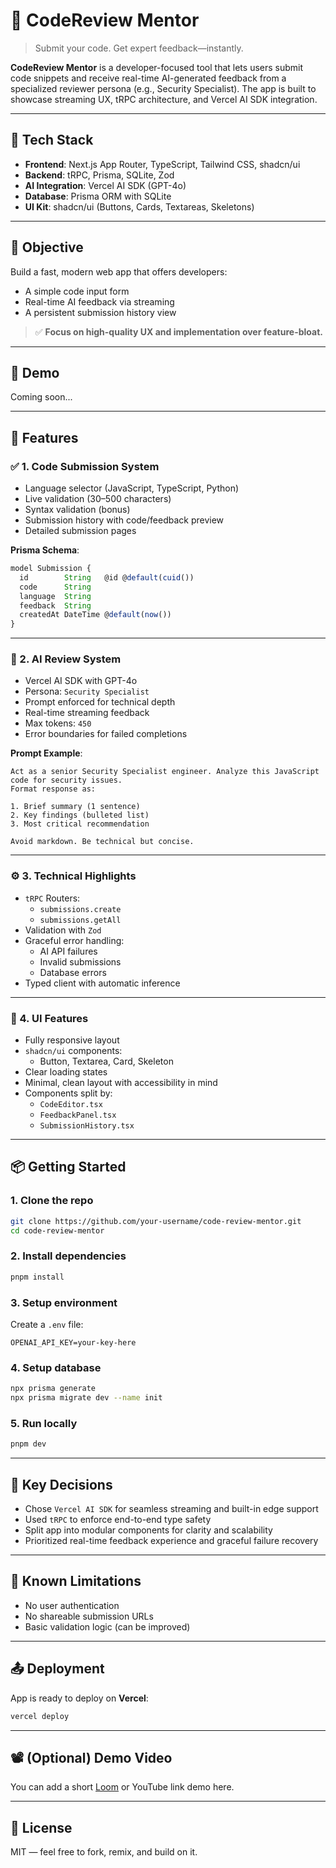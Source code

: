 # 🚀 CodeReview Mentor

> Submit your code. Get expert feedback—instantly.

**CodeReview Mentor** is a developer-focused tool that lets users submit code snippets and receive real-time AI-generated feedback from a specialized reviewer persona (e.g., Security Specialist). The app is built to showcase streaming UX, tRPC architecture, and Vercel AI SDK integration.

---

## 🔧 Tech Stack

- **Frontend**: Next.js App Router, TypeScript, Tailwind CSS, shadcn/ui
- **Backend**: tRPC, Prisma, SQLite, Zod
- **AI Integration**: Vercel AI SDK (GPT-4o)
- **Database**: Prisma ORM with SQLite
- **UI Kit**: shadcn/ui (Buttons, Cards, Textareas, Skeletons)

---

## 🎯 Objective

Build a fast, modern web app that offers developers:

- A simple code input form
- Real-time AI feedback via streaming
- A persistent submission history view

> ✅ **Focus on high-quality UX and implementation over feature-bloat.**

---

## 📸 Demo

Coming soon...

---

## 🧪 Features

### ✅ 1. Code Submission System

- Language selector (JavaScript, TypeScript, Python)
- Live validation (30–500 characters)
- Syntax validation (bonus)
- Submission history with code/feedback preview
- Detailed submission pages

**Prisma Schema**:

```ts
model Submission {
  id        String   @id @default(cuid())
  code      String
  language  String
  feedback  String
  createdAt DateTime @default(now())
}
```

---

### 🤖 2. AI Review System

- Vercel AI SDK with GPT-4o
- Persona: `Security Specialist`
- Prompt enforced for technical depth
- Real-time streaming feedback
- Max tokens: `450`
- Error boundaries for failed completions

**Prompt Example**:

```
Act as a senior Security Specialist engineer. Analyze this JavaScript code for security issues.
Format response as:

1. Brief summary (1 sentence)
2. Key findings (bulleted list)
3. Most critical recommendation

Avoid markdown. Be technical but concise.
```

---

### ⚙️ 3. Technical Highlights

- `tRPC` Routers:
  - `submissions.create`
  - `submissions.getAll`
- Validation with `Zod`
- Graceful error handling:
  - AI API failures
  - Invalid submissions
  - Database errors
- Typed client with automatic inference

---

### 🎨 4. UI Features

- Fully responsive layout
- `shadcn/ui` components:
  - Button, Textarea, Card, Skeleton
- Clear loading states
- Minimal, clean layout with accessibility in mind
- Components split by:
  - `CodeEditor.tsx`
  - `FeedbackPanel.tsx`
  - `SubmissionHistory.tsx`

---

## 📦 Getting Started

### 1. Clone the repo

```bash
git clone https://github.com/your-username/code-review-mentor.git
cd code-review-mentor
```

### 2. Install dependencies

```bash
pnpm install
```

### 3. Setup environment

Create a `.env` file:

```env
OPENAI_API_KEY=your-key-here
```

### 4. Setup database

```bash
npx prisma generate
npx prisma migrate dev --name init
```

### 5. Run locally

```bash
pnpm dev
```

---

## 🧠 Key Decisions

- Chose `Vercel AI SDK` for seamless streaming and built-in edge support
- Used `tRPC` to enforce end-to-end type safety
- Split app into modular components for clarity and scalability
- Prioritized real-time feedback experience and graceful failure recovery

---

## 🚫 Known Limitations

- No user authentication
- No shareable submission URLs
- Basic validation logic (can be improved)

---

## 📤 Deployment

App is ready to deploy on **Vercel**:

```bash
vercel deploy
```

---

## 📽️ (Optional) Demo Video

You can add a short [Loom](https://loom.com/) or YouTube link demo here.

---

## 🧾 License

MIT — feel free to fork, remix, and build on it.

